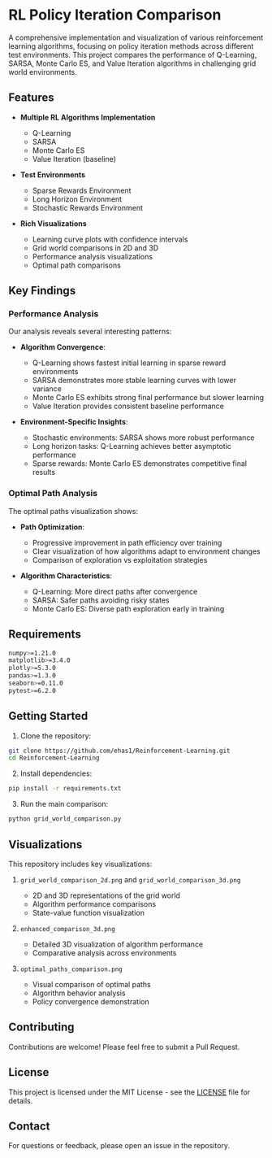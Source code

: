 # RL Policy Iteration Comparison

A comprehensive implementation and visualization of various reinforcement learning algorithms, focusing on policy iteration methods across different test environments. This project compares the performance of Q-Learning, SARSA, Monte Carlo ES, and Value Iteration algorithms in challenging grid world environments.

## Features

- **Multiple RL Algorithms Implementation**
  - Q-Learning
  - SARSA
  - Monte Carlo ES
  - Value Iteration (baseline)

- **Test Environments**
  - Sparse Rewards Environment
  - Long Horizon Environment
  - Stochastic Rewards Environment

- **Rich Visualizations**
  - Learning curve plots with confidence intervals
  - Grid world comparisons in 2D and 3D
  - Performance analysis visualizations
  - Optimal path comparisons

## Key Findings

### Performance Analysis
Our analysis reveals several interesting patterns:

- **Algorithm Convergence**:
  - Q-Learning shows fastest initial learning in sparse reward environments
  - SARSA demonstrates more stable learning curves with lower variance
  - Monte Carlo ES exhibits strong final performance but slower learning
  - Value Iteration provides consistent baseline performance

- **Environment-Specific Insights**:
  - Stochastic environments: SARSA shows more robust performance
  - Long horizon tasks: Q-Learning achieves better asymptotic performance
  - Sparse rewards: Monte Carlo ES demonstrates competitive final results

### Optimal Path Analysis
The optimal paths visualization shows:

- **Path Optimization**:
  - Progressive improvement in path efficiency over training
  - Clear visualization of how algorithms adapt to environment changes
  - Comparison of exploration vs exploitation strategies

- **Algorithm Characteristics**:
  - Q-Learning: More direct paths after convergence
  - SARSA: Safer paths avoiding risky states
  - Monte Carlo ES: Diverse path exploration early in training

## Requirements

```bash
numpy>=1.21.0
matplotlib>=3.4.0
plotly>=5.3.0
pandas>=1.3.0
seaborn>=0.11.0
pytest>=6.2.0
```

## Getting Started

1. Clone the repository:
```bash
git clone https://github.com/ehas1/Reinforcement-Learning.git
cd Reinforcement-Learning
```

2. Install dependencies:
```bash
pip install -r requirements.txt
```

3. Run the main comparison:
```bash
python grid_world_comparison.py
```

## Visualizations

This repository includes key visualizations:

1. `grid_world_comparison_2d.png` and `grid_world_comparison_3d.png`
   - 2D and 3D representations of the grid world
   - Algorithm performance comparisons
   - State-value function visualization

2. `enhanced_comparison_3d.png`
   - Detailed 3D visualization of algorithm performance
   - Comparative analysis across environments

3. `optimal_paths_comparison.png`
   - Visual comparison of optimal paths
   - Algorithm behavior analysis
   - Policy convergence demonstration

## Contributing

Contributions are welcome! Please feel free to submit a Pull Request.

## License

This project is licensed under the MIT License - see the [LICENSE](LICENSE) file for details.

## Contact

For questions or feedback, please open an issue in the repository. 
